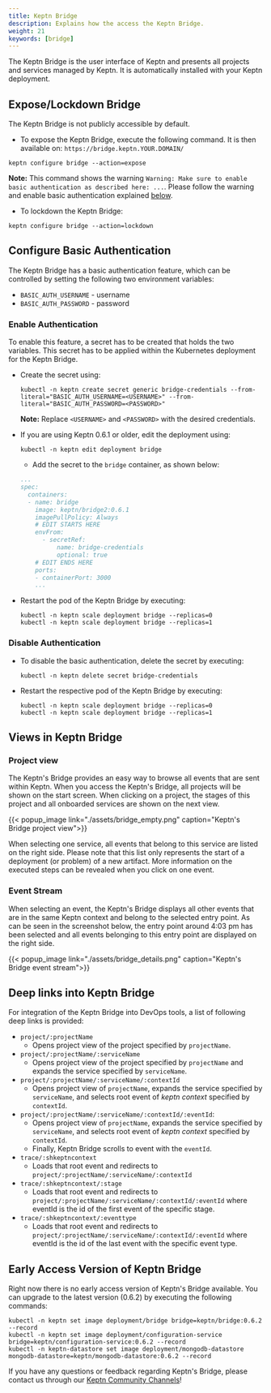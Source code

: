 ```yaml
---
title: Keptn Bridge
description: Explains how the access the Keptn Bridge.
weight: 21
keywords: [bridge]
---
```


The Keptn Bridge is the user interface of Keptn and presents all projects and services managed by Keptn. It is automatically installed with your Keptn deployment.

## Expose/Lockdown Bridge

The Keptn Bridge is not publicly accessible by default.

* To expose the Keptn Bridge, execute the following command. It is then available on: `https://bridge.keptn.YOUR.DOMAIN/`

```console
keptn configure bridge --action=expose
```

**Note:** This command shows the warning `Warning: Make sure to enable basic authentication as described here: ...`. Please follow the warning and enable basic authentication explained [below](./#enable-authentication).

* To lockdown the Keptn Bridge:

```console
keptn configure bridge --action=lockdown
```

## Configure Basic Authentication

The Keptn Bridge has a basic authentication feature, which can be controlled by setting the following two environment variables:

* `BASIC_AUTH_USERNAME` - username
* `BASIC_AUTH_PASSWORD` - password

### Enable Authentication

To enable this feature, a secret has to be created that holds the two variables. This secret has to be applied within the Kubernetes deployment for the Keptn Bridge.

* Create the secret using:

    ```console
    kubectl -n keptn create secret generic bridge-credentials --from-literal="BASIC_AUTH_USERNAME=<USERNAME>" --from-literal="BASIC_AUTH_PASSWORD=<PASSWORD>"
    ```

    **Note:** Replace `<USERNAME>` and `<PASSWORD>` with the desired credentials.

* If you are using Keptn 0.6.1 or older, edit the deployment using:

    ```console
    kubectl -n keptn edit deployment bridge
    ```
   
    * Add the secret to the `bridge` container, as shown below:

    ```yaml
    ...
    spec:
      containers:
      - name: bridge
        image: keptn/bridge2:0.6.1
        imagePullPolicy: Always
        # EDIT STARTS HERE
        envFrom:
          - secretRef:
              name: bridge-credentials
              optional: true
        # EDIT ENDS HERE
        ports:
        - containerPort: 3000
        ...
    ```

* Restart the pod of the Keptn Bridge by executing:

    ```console
    kubectl -n keptn scale deployment bridge --replicas=0
    kubectl -n keptn scale deployment bridge --replicas=1
    ```

### Disable Authentication

* To disable the basic authentication, delete the secret by executing: 

    ```console
    kubectl -n keptn delete secret bridge-credentials
    ```

* Restart the respective pod of the Keptn Bridge by executing:

    ```console
    kubectl -n keptn scale deployment bridge --replicas=0
    kubectl -n keptn scale deployment bridge --replicas=1
    ```

## Views in Keptn Bridge

### Project view

The Keptn's Bridge provides an easy way to browse all events that are sent within Keptn. When you access the Keptn's Bridge, all projects will be shown on the start screen. When clicking on a project, the stages of this project and all onboarded services are shown on the next view.

  {{< popup_image
  link="./assets/bridge_empty.png"
  caption="Keptn's Bridge project view">}}

When selecting one service, all events that belong to this service are listed on the right side. Please note that this list only represents the start of a deployment (or problem) of a new artifact. More information on the executed steps can be revealed when you click on one event.

### Event Stream

When selecting an event, the Keptn's Bridge displays all other events that are in the same Keptn context and belong to the selected entry point. As can be seen in the screenshot below, the entry point around 4:03 pm has been selected and all events belonging to this entry point are displayed on the right side.

  {{< popup_image
  link="./assets/bridge_details.png"
  caption="Keptn's Bridge event stream">}}

## Deep links into Keptn Bridge

For integration of the Keptn Bridge into DevOps tools, a list of following deep links is provided: 

- `project/:projectName`
  - Opens project view of the project specified by `projectName`.
- `project/:projectName/:serviceName`
  - Opens project view of the project specified by `projectName` and expands the service specified by `serviceName`.
- `project/:projectName/:serviceName/:contextId`
  - Opens project view of `projectName`, expands the service specified by `serviceName`, and selects root event of *keptn context* specified by `contextId`.
- `project/:projectName/:serviceName/:contextId/:eventId`: 
  - Opens project view of `projectName`, expands the service specified by `serviceName`, and selects root event of *keptn context* specified by `contextId`. 
  - Finally, Keptn Bridge scrolls to event with the `eventId`.
- `trace/:shkeptncontext`
  - Loads that root event and redirects to `project/:projectName/:serviceName/:contextId`
- `trace/:shkeptncontext/:stage`
  - Loads that root event and redirects to `project/:projectName/:serviceName/:contextId/:eventId` where eventId is the id of the first event of the specific stage.
- `trace/:shkeptncontext/:eventtype`
  - Loads that root event and redirects to `project/:projectName/:serviceName/:contextId/:eventId` where eventId is the id of the last event with the specific event type.

## Early Access Version of Keptn Bridge

Right now there is no early access version of Keptn's Bridge available. You can upgrade to the latest version (0.6.2) by executing the following commands:

```console
kubectl -n keptn set image deployment/bridge bridge=keptn/bridge:0.6.2 --record
kubectl -n keptn set image deployment/configuration-service bridge=keptn/configuration-service:0.6.2 --record
kubectl -n keptn-datastore set image deployment/mongodb-datastore mongodb-datastore=keptn/mongodb-datastore:0.6.2 --record
```

<!--
There is an early access version of Keptn's Bridge available (compatible with Keptn 0.6.1):

  {{< popup_image
  link="./assets/bridge_eap.png"
  caption="Keptn's Bridge EAP">}}

To install it, you have to update the Docker images of *Keptn's Bridge*, *configuration-service* and the *mongodb-datastore* deployment by executing the following commands:

```console
kubectl -n keptn set image deployment/bridge bridge=keptn/bridge2:20200402.1046 --record
```

If you want to access the new Keptn's Bridge you have to use `port-forward` again:

```console
kubectl port-forward svc/bridge -n keptn 9000:8080
```

If you want to restore the old version of bridge, configuration-service and mongodb-datastore (as delivered with Keptn 0.6.1), you can use the following commands:

```console
kubectl -n keptn set image deployment/bridge bridge=keptn/bridge2:0.6.1 --record
```

-->

If you have any questions or feedback regarding Keptn's Bridge, please contact us through our [Keptn Community Channels](https://github.com/keptn/community)!
